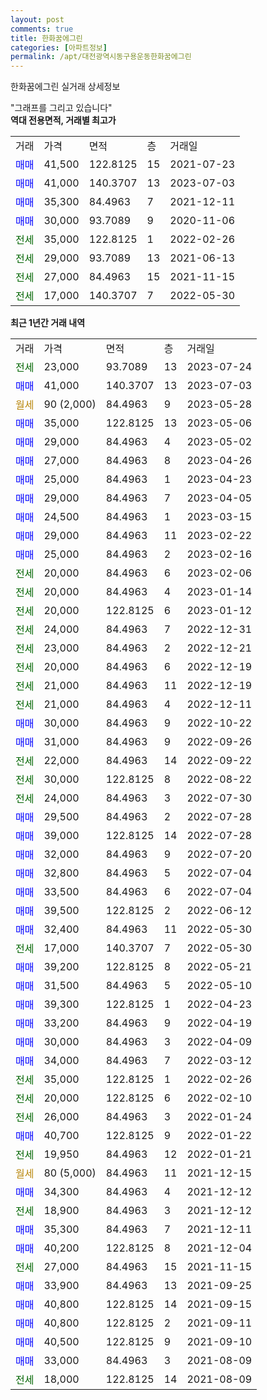 ```yaml
---
layout: post
comments: true
title: 한화꿈에그린
categories: [아파트정보]
permalink: /apt/대전광역시동구용운동한화꿈에그린
---
```


한화꿈에그린 실거래 상세정보

<script type="text/javascript">
  google.charts.load('current', {'packages':['line', 'corechart']});
  google.charts.setOnLoadCallback(drawChart);

  function drawChart() {
    var data = new google.visualization.DataTable();
    data.addColumn('date', '거래일');
    data.addColumn('number', "매매");
    data.addColumn('number', "전세");
    data.addColumn('number', "전매");

    data.addRows([[new Date(Date.parse("2023-07-24")), null, 23000, null], [new Date(Date.parse("2023-07-03")), 41000, null, null], [new Date(Date.parse("2023-05-28")), null, null, null], [new Date(Date.parse("2023-05-06")), 35000, null, null], [new Date(Date.parse("2023-05-02")), 29000, null, null], [new Date(Date.parse("2023-04-26")), 27000, null, null], [new Date(Date.parse("2023-04-23")), 25000, null, null], [new Date(Date.parse("2023-04-05")), 29000, null, null], [new Date(Date.parse("2023-03-15")), 24500, null, null], [new Date(Date.parse("2023-02-22")), 29000, null, null], [new Date(Date.parse("2023-02-16")), 25000, null, null], [new Date(Date.parse("2023-02-06")), null, 20000, null], [new Date(Date.parse("2023-01-14")), null, 20000, null], [new Date(Date.parse("2023-01-12")), null, 20000, null], [new Date(Date.parse("2022-12-31")), null, 24000, null], [new Date(Date.parse("2022-12-21")), null, 23000, null], [new Date(Date.parse("2022-12-19")), null, 20000, null], [new Date(Date.parse("2022-12-19")), null, 21000, null], [new Date(Date.parse("2022-12-11")), null, 21000, null], [new Date(Date.parse("2022-10-22")), 30000, null, null], [new Date(Date.parse("2022-09-26")), 31000, null, null], [new Date(Date.parse("2022-09-22")), null, 22000, null], [new Date(Date.parse("2022-08-22")), null, 30000, null], [new Date(Date.parse("2022-07-30")), null, 24000, null], [new Date(Date.parse("2022-07-28")), 29500, null, null], [new Date(Date.parse("2022-07-28")), 39000, null, null], [new Date(Date.parse("2022-07-20")), 32000, null, null], [new Date(Date.parse("2022-07-04")), 32800, null, null], [new Date(Date.parse("2022-07-04")), 33500, null, null], [new Date(Date.parse("2022-06-12")), 39500, null, null], [new Date(Date.parse("2022-05-30")), 32400, null, null], [new Date(Date.parse("2022-05-30")), null, 17000, null], [new Date(Date.parse("2022-05-21")), 39200, null, null], [new Date(Date.parse("2022-05-10")), 31500, null, null], [new Date(Date.parse("2022-04-23")), 39300, null, null], [new Date(Date.parse("2022-04-19")), 33200, null, null], [new Date(Date.parse("2022-04-09")), 30000, null, null], [new Date(Date.parse("2022-03-12")), 34000, null, null], [new Date(Date.parse("2022-02-26")), null, 35000, null], [new Date(Date.parse("2022-02-10")), null, 20000, null], [new Date(Date.parse("2022-01-24")), null, 26000, null], [new Date(Date.parse("2022-01-22")), 40700, null, null], [new Date(Date.parse("2022-01-21")), null, 19950, null], [new Date(Date.parse("2021-12-15")), null, null, null], [new Date(Date.parse("2021-12-12")), 34300, null, null], [new Date(Date.parse("2021-12-12")), null, 18900, null], [new Date(Date.parse("2021-12-11")), 35300, null, null], [new Date(Date.parse("2021-12-04")), 40200, null, null], [new Date(Date.parse("2021-11-15")), null, 27000, null], [new Date(Date.parse("2021-09-25")), 33900, null, null], [new Date(Date.parse("2021-09-15")), 40800, null, null], [new Date(Date.parse("2021-09-11")), 40800, null, null], [new Date(Date.parse("2021-09-10")), 40500, null, null], [new Date(Date.parse("2021-08-09")), 33000, null, null], [new Date(Date.parse("2021-08-09")), null, 18000, null]]);

    var options = {
      hAxis: {
        format: 'yyyy/MM/dd'
      },    
      lineWidth: 0,
      pointsVisible: true,    
      title: '최근 1년간 유형별 실거래가 분포',
      legend: { position: 'bottom' }
    };

    var formatter = new google.visualization.NumberFormat({pattern:'###,###'} );
    formatter.format(data, 1);
    formatter.format(data, 2);
    
    setTimeout(function() {
        var chart = new google.visualization.LineChart(document.getElementById('columnchart_material'));
        chart.draw(data, (options));
        document.getElementById('loading').style.display = 'none';
    }, 200);
  }
</script>


<div id="loading" style="z-index:20; display: block; margin-left: 0px">"그래프를 그리고 있습니다"</div>
<div id="columnchart_material" style="width: 95%; margin-left: 0px; display: block"></div>
<!-- contents start -->
<b>역대 전용면적, 거래별 최고가</b>
<table class="sortable">
    <tr>
      <td>거래</td>
      <td>가격</td>
      <td>면적</td>
      <td>층</td>
      <td>거래일</td>
    </tr>
        <tr>
          <td><a style="color: blue">매매</a></td>
          <td>41,500</td>
          <td>122.8125</td>
          <td>15</td>
          <td>2021-07-23</td>
        </tr>            <tr>
          <td><a style="color: blue">매매</a></td>
          <td>41,000</td>
          <td>140.3707</td>
          <td>13</td>
          <td>2023-07-03</td>
        </tr>            <tr>
          <td><a style="color: blue">매매</a></td>
          <td>35,300</td>
          <td>84.4963</td>
          <td>7</td>
          <td>2021-12-11</td>
        </tr>            <tr>
          <td><a style="color: blue">매매</a></td>
          <td>30,000</td>
          <td>93.7089</td>
          <td>9</td>
          <td>2020-11-06</td>
        </tr>        
        <tr>
              <td><a style="color: darkgreen">전세</a></td>
              <td>35,000</td>
              <td>122.8125</td>
              <td>1</td>
              <td>2022-02-26</td>
            </tr>            <tr>
              <td><a style="color: darkgreen">전세</a></td>
              <td>29,000</td>
              <td>93.7089</td>
              <td>13</td>
              <td>2021-06-13</td>
            </tr>            <tr>
              <td><a style="color: darkgreen">전세</a></td>
              <td>27,000</td>
              <td>84.4963</td>
              <td>15</td>
              <td>2021-11-15</td>
            </tr>            <tr>
              <td><a style="color: darkgreen">전세</a></td>
              <td>17,000</td>
              <td>140.3707</td>
              <td>7</td>
              <td>2022-05-30</td>
            </tr>        
    
</table>

<b>최근 1년간 거래 내역</b>

<table class="sortable">
    <tr>
      <td>거래</td>
      <td>가격</td>
      <td>면적</td>
      <td>층</td>
      <td>거래일</td>
    </tr>
    <tr>
      <td><a style="color: darkgreen">전세</a></td>
      <td>23,000</td>
      <td>93.7089</td>
      <td>13</td>
      <td>2023-07-24</td>
    </tr>          <tr>
      <td><a style="color: blue">매매</a></td>
      <td>41,000</td>
      <td>140.3707</td>
      <td>13</td>
      <td>2023-07-03</td>
    </tr>          <tr>
      <td><a style="color: darkgoldenrod">월세</a></td>
      <td>90 (2,000)</td>
      <td>84.4963</td>
      <td>9</td>
      <td>2023-05-28</td>
    </tr>          <tr>
      <td><a style="color: blue">매매</a></td>
      <td>35,000</td>
      <td>122.8125</td>
      <td>13</td>
      <td>2023-05-06</td>
    </tr>          <tr>
      <td><a style="color: blue">매매</a></td>
      <td>29,000</td>
      <td>84.4963</td>
      <td>4</td>
      <td>2023-05-02</td>
    </tr>          <tr>
      <td><a style="color: blue">매매</a></td>
      <td>27,000</td>
      <td>84.4963</td>
      <td>8</td>
      <td>2023-04-26</td>
    </tr>          <tr>
      <td><a style="color: blue">매매</a></td>
      <td>25,000</td>
      <td>84.4963</td>
      <td>1</td>
      <td>2023-04-23</td>
    </tr>          <tr>
      <td><a style="color: blue">매매</a></td>
      <td>29,000</td>
      <td>84.4963</td>
      <td>7</td>
      <td>2023-04-05</td>
    </tr>          <tr>
      <td><a style="color: blue">매매</a></td>
      <td>24,500</td>
      <td>84.4963</td>
      <td>1</td>
      <td>2023-03-15</td>
    </tr>          <tr>
      <td><a style="color: blue">매매</a></td>
      <td>29,000</td>
      <td>84.4963</td>
      <td>11</td>
      <td>2023-02-22</td>
    </tr>          <tr>
      <td><a style="color: blue">매매</a></td>
      <td>25,000</td>
      <td>84.4963</td>
      <td>2</td>
      <td>2023-02-16</td>
    </tr>          <tr>
      <td><a style="color: darkgreen">전세</a></td>
      <td>20,000</td>
      <td>84.4963</td>
      <td>6</td>
      <td>2023-02-06</td>
    </tr>          <tr>
      <td><a style="color: darkgreen">전세</a></td>
      <td>20,000</td>
      <td>84.4963</td>
      <td>4</td>
      <td>2023-01-14</td>
    </tr>          <tr>
      <td><a style="color: darkgreen">전세</a></td>
      <td>20,000</td>
      <td>122.8125</td>
      <td>6</td>
      <td>2023-01-12</td>
    </tr>          <tr>
      <td><a style="color: darkgreen">전세</a></td>
      <td>24,000</td>
      <td>84.4963</td>
      <td>7</td>
      <td>2022-12-31</td>
    </tr>          <tr>
      <td><a style="color: darkgreen">전세</a></td>
      <td>23,000</td>
      <td>84.4963</td>
      <td>2</td>
      <td>2022-12-21</td>
    </tr>          <tr>
      <td><a style="color: darkgreen">전세</a></td>
      <td>20,000</td>
      <td>84.4963</td>
      <td>6</td>
      <td>2022-12-19</td>
    </tr>          <tr>
      <td><a style="color: darkgreen">전세</a></td>
      <td>21,000</td>
      <td>84.4963</td>
      <td>11</td>
      <td>2022-12-19</td>
    </tr>          <tr>
      <td><a style="color: darkgreen">전세</a></td>
      <td>21,000</td>
      <td>84.4963</td>
      <td>4</td>
      <td>2022-12-11</td>
    </tr>          <tr>
      <td><a style="color: blue">매매</a></td>
      <td>30,000</td>
      <td>84.4963</td>
      <td>9</td>
      <td>2022-10-22</td>
    </tr>          <tr>
      <td><a style="color: blue">매매</a></td>
      <td>31,000</td>
      <td>84.4963</td>
      <td>9</td>
      <td>2022-09-26</td>
    </tr>          <tr>
      <td><a style="color: darkgreen">전세</a></td>
      <td>22,000</td>
      <td>84.4963</td>
      <td>14</td>
      <td>2022-09-22</td>
    </tr>          <tr>
      <td><a style="color: darkgreen">전세</a></td>
      <td>30,000</td>
      <td>122.8125</td>
      <td>8</td>
      <td>2022-08-22</td>
    </tr>          <tr>
      <td><a style="color: darkgreen">전세</a></td>
      <td>24,000</td>
      <td>84.4963</td>
      <td>3</td>
      <td>2022-07-30</td>
    </tr>          <tr>
      <td><a style="color: blue">매매</a></td>
      <td>29,500</td>
      <td>84.4963</td>
      <td>2</td>
      <td>2022-07-28</td>
    </tr>          <tr>
      <td><a style="color: blue">매매</a></td>
      <td>39,000</td>
      <td>122.8125</td>
      <td>14</td>
      <td>2022-07-28</td>
    </tr>          <tr>
      <td><a style="color: blue">매매</a></td>
      <td>32,000</td>
      <td>84.4963</td>
      <td>9</td>
      <td>2022-07-20</td>
    </tr>          <tr>
      <td><a style="color: blue">매매</a></td>
      <td>32,800</td>
      <td>84.4963</td>
      <td>5</td>
      <td>2022-07-04</td>
    </tr>          <tr>
      <td><a style="color: blue">매매</a></td>
      <td>33,500</td>
      <td>84.4963</td>
      <td>6</td>
      <td>2022-07-04</td>
    </tr>          <tr>
      <td><a style="color: blue">매매</a></td>
      <td>39,500</td>
      <td>122.8125</td>
      <td>2</td>
      <td>2022-06-12</td>
    </tr>          <tr>
      <td><a style="color: blue">매매</a></td>
      <td>32,400</td>
      <td>84.4963</td>
      <td>11</td>
      <td>2022-05-30</td>
    </tr>          <tr>
      <td><a style="color: darkgreen">전세</a></td>
      <td>17,000</td>
      <td>140.3707</td>
      <td>7</td>
      <td>2022-05-30</td>
    </tr>          <tr>
      <td><a style="color: blue">매매</a></td>
      <td>39,200</td>
      <td>122.8125</td>
      <td>8</td>
      <td>2022-05-21</td>
    </tr>          <tr>
      <td><a style="color: blue">매매</a></td>
      <td>31,500</td>
      <td>84.4963</td>
      <td>5</td>
      <td>2022-05-10</td>
    </tr>          <tr>
      <td><a style="color: blue">매매</a></td>
      <td>39,300</td>
      <td>122.8125</td>
      <td>1</td>
      <td>2022-04-23</td>
    </tr>          <tr>
      <td><a style="color: blue">매매</a></td>
      <td>33,200</td>
      <td>84.4963</td>
      <td>9</td>
      <td>2022-04-19</td>
    </tr>          <tr>
      <td><a style="color: blue">매매</a></td>
      <td>30,000</td>
      <td>84.4963</td>
      <td>3</td>
      <td>2022-04-09</td>
    </tr>          <tr>
      <td><a style="color: blue">매매</a></td>
      <td>34,000</td>
      <td>84.4963</td>
      <td>7</td>
      <td>2022-03-12</td>
    </tr>          <tr>
      <td><a style="color: darkgreen">전세</a></td>
      <td>35,000</td>
      <td>122.8125</td>
      <td>1</td>
      <td>2022-02-26</td>
    </tr>          <tr>
      <td><a style="color: darkgreen">전세</a></td>
      <td>20,000</td>
      <td>122.8125</td>
      <td>6</td>
      <td>2022-02-10</td>
    </tr>          <tr>
      <td><a style="color: darkgreen">전세</a></td>
      <td>26,000</td>
      <td>84.4963</td>
      <td>3</td>
      <td>2022-01-24</td>
    </tr>          <tr>
      <td><a style="color: blue">매매</a></td>
      <td>40,700</td>
      <td>122.8125</td>
      <td>9</td>
      <td>2022-01-22</td>
    </tr>          <tr>
      <td><a style="color: darkgreen">전세</a></td>
      <td>19,950</td>
      <td>84.4963</td>
      <td>12</td>
      <td>2022-01-21</td>
    </tr>          <tr>
      <td><a style="color: darkgoldenrod">월세</a></td>
      <td>80 (5,000)</td>
      <td>84.4963</td>
      <td>11</td>
      <td>2021-12-15</td>
    </tr>          <tr>
      <td><a style="color: blue">매매</a></td>
      <td>34,300</td>
      <td>84.4963</td>
      <td>4</td>
      <td>2021-12-12</td>
    </tr>          <tr>
      <td><a style="color: darkgreen">전세</a></td>
      <td>18,900</td>
      <td>84.4963</td>
      <td>3</td>
      <td>2021-12-12</td>
    </tr>          <tr>
      <td><a style="color: blue">매매</a></td>
      <td>35,300</td>
      <td>84.4963</td>
      <td>7</td>
      <td>2021-12-11</td>
    </tr>          <tr>
      <td><a style="color: blue">매매</a></td>
      <td>40,200</td>
      <td>122.8125</td>
      <td>8</td>
      <td>2021-12-04</td>
    </tr>          <tr>
      <td><a style="color: darkgreen">전세</a></td>
      <td>27,000</td>
      <td>84.4963</td>
      <td>15</td>
      <td>2021-11-15</td>
    </tr>          <tr>
      <td><a style="color: blue">매매</a></td>
      <td>33,900</td>
      <td>84.4963</td>
      <td>13</td>
      <td>2021-09-25</td>
    </tr>          <tr>
      <td><a style="color: blue">매매</a></td>
      <td>40,800</td>
      <td>122.8125</td>
      <td>14</td>
      <td>2021-09-15</td>
    </tr>          <tr>
      <td><a style="color: blue">매매</a></td>
      <td>40,800</td>
      <td>122.8125</td>
      <td>2</td>
      <td>2021-09-11</td>
    </tr>          <tr>
      <td><a style="color: blue">매매</a></td>
      <td>40,500</td>
      <td>122.8125</td>
      <td>9</td>
      <td>2021-09-10</td>
    </tr>          <tr>
      <td><a style="color: blue">매매</a></td>
      <td>33,000</td>
      <td>84.4963</td>
      <td>3</td>
      <td>2021-08-09</td>
    </tr>          <tr>
      <td><a style="color: darkgreen">전세</a></td>
      <td>18,000</td>
      <td>122.8125</td>
      <td>14</td>
      <td>2021-08-09</td>
    </tr>      </table>
<!-- contents end -->    

